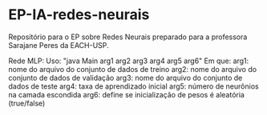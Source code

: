 # EP-IA-redes-neurais
Repositório para o EP sobre Redes Neurais preparado para a professora Sarajane Peres da EACH-USP.


Rede MLP:
    Uso: "java Main arg1 arg2 arg3 arg4 arg5 arg6"
    Em que:
    arg1: nome do arquivo do conjunto de dados de treino
    arg2: nome do arquivo do conjunto de dados de validação
    arg3: nome do arquivo do conjunto de dados de teste
    arg4: taxa de aprendizado inicial
    arg5: número de neurônios na camada escondida
    arg6: define se inicialização de pesos é aleatória (true/false)

